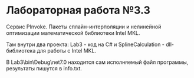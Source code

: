 # Лабораторная работа №3.3

Сервис PInvoke. Пакеты сплайн-интерполяции и нелинейной оптимизации математической библиотеки Intel MKL.

Там внутри два проекта: Lab3 - код на С# и SplineCalculation - dll-библиотека для работы с Intel MKL. 

В Lab3\bin\Debug\net7.0 находится сам исполняемый файл программы, результаты пишутся в info.txt.
